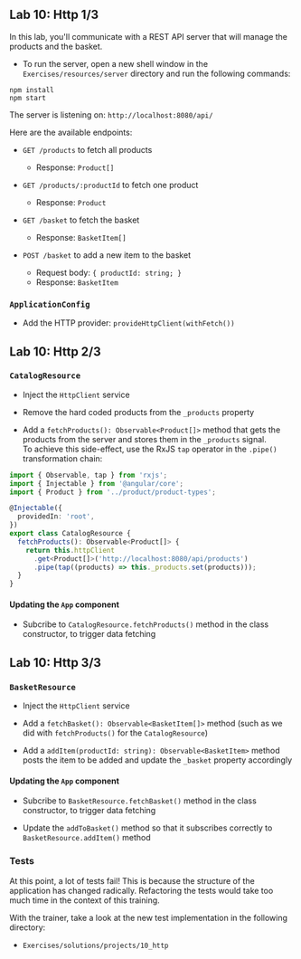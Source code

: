 ## Lab 10: Http 1/3

In this lab, you'll communicate with a REST API server that will manage the products and the basket.

- To run the server, open a new shell window in the `Exercises/resources/server` directory and run the following commands:

```shell
npm install
npm start
```

The server is listening on: `http://localhost:8080/api/`

Here are the available endpoints:

- `GET /products` to fetch all products
  - Response: `Product[]`

- `GET /products/:productId` to fetch one product
  - Response: `Product`

- `GET /basket` to fetch the basket
  - Response: `BasketItem[]`

- `POST /basket` to add a new item to the basket
  - Request body: `{ productId: string; }`
  - Response: `BasketItem`

### `ApplicationConfig`

- Add the HTTP provider: `provideHttpClient(withFetch())`



## Lab 10: Http 2/3
### `CatalogResource`

- Inject the `HttpClient` service

- Remove the hard coded products from the `_products` property

- Add a `fetchProducts(): Observable<Product[]>` method that gets the products from the server and stores them in the `_products` signal.<br />
  To achieve this side-effect, use the RxJS `tap` operator in the `.pipe()` transformation chain:

```ts
import { Observable, tap } from 'rxjs';
import { Injectable } from '@angular/core';
import { Product } from '../product/product-types';

@Injectable({
  providedIn: 'root',
})
export class CatalogResource {
  fetchProducts(): Observable<Product[]> {
    return this.httpClient
      .get<Product[]>('http://localhost:8080/api/products')
      .pipe(tap((products) => this._products.set(products)));
  }
}
```

#### Updating the `App` component

- Subcribe to `CatalogResource.fetchProducts()` method in the class constructor, to trigger data fetching



## Lab 10: Http 3/3
### `BasketResource`

- Inject the `HttpClient` service

- Add a `fetchBasket(): Observable<BasketItem[]>` method (such as we did with `fetchProducts()` for the `CatalogResource`)

- Add a `addItem(productId: string): Observable<BasketItem>` method posts the item to be added and update the `_basket` property accordingly

#### Updating the `App` component

- Subcribe to `BasketResource.fetchBasket()` method in the class constructor, to trigger data fetching

- Update the `addToBasket()` method so that it subscribes correctly to `BasketResource.addItem()` method

### Tests

At this point, a lot of tests fail!
This is because the structure of the application has changed radically.
Refactoring the tests would take too much time in the context of this training.

With the trainer, take a look at the new test implementation in the following directory:
  - `Exercises/solutions/projects/10_http`
